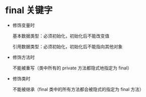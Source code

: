 # final 关键字

* 修饰变量时

  基本数据类型：必须初始化，初始化后不能改变值

  引用数据类型：必须初始化，初始化后不能指向其他对象

* 修饰方法时

  不能被重写（类中所有的 private 方法都隐式地指定为 final）

* 修饰类时

  不能被继承（final 类中的所有方法都会被隐式的指定为 final 方法）
